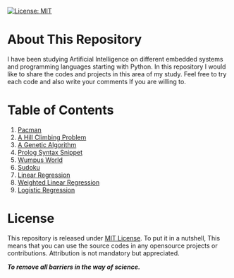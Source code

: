 [![License: MIT](https://img.shields.io/badge/License-MIT-yellow.svg)](https://opensource.org/licenses/MIT)

# About This Repository
I have been studying Artificial Intelligence on different embedded systems and programming languages starting with Python. In this repository I would like to share the codes and projects in this area of my study. Feel free to try each code and also write your comments If you are willing to.

# Table of Contents
1. [Pacman](https://github.com/hosseindehghanipour1998/Artificial_Intelligence/tree/master/1-Pacman)
2. [A Hill Climbing Problem](https://github.com/hosseindehghanipour1998/Artificial_Intelligence/tree/master/2%20-%20Hill%20Climbing)
3. [A Genetic Algorithm](https://github.com/hosseindehghanipour1998/Artificial_Intelligence/tree/master/3%20-%20Playing%20Cards)
4. [Prolog Syntax Snippet](https://github.com/hosseindehghanipour1998/Artificial_Intelligence/tree/master/4%20-%20Prolog)
5. [Wumpus World](https://github.com/hosseindehghanipour1998/Artificial_Intelligence/tree/master/5%20-%20Wumpus%20World)
6. [Sudoku](https://github.com/hosseindehghanipour1998/Artificial_Intelligence/tree/master/6%20-%20Soduku)
7. [Linear Regression](https://github.com/hosseindehghanipour1998/Artificial_Intelligence/tree/master/7%20-%20Linear%20Regression)
8. [Weighted Linear Regression](https://github.com/hosseindehghanipour1998/Artificial_Intelligence/tree/master/8%20-%20Weighted%20Linear%20Regression)
9. [Logistic Regression](https://github.com/hosseindehghanipour1998/Artificial_Intelligence/tree/master/9%20-%20Logistic%20Regression)
# License
This repository is released under [MIT License](https://opensource.org/licenses/MIT). To put it in a nutshell, This means that you can use the source codes in any opensource projects or contributions. Attribution is not mandatory but appreciated.

***To remove all barriers in the way of science.***
